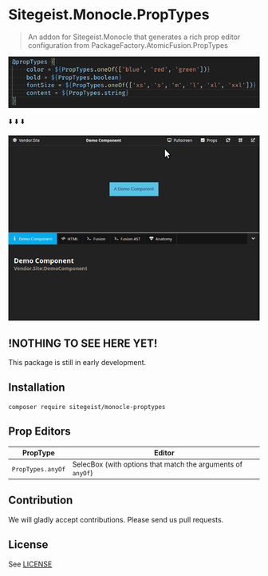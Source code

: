 # Sitegeist.Monocle.PropTypes

> An addon for Sitegeist.Monocle that generates a rich prop editor configuration from PackageFactory.AtomicFusion.PropTypes

<p align="center">

![ScreenShot of @propTypes configuration in Fusion](./prop-types.png)

:arrow_down:
:arrow_down:
:arrow_down:

![ScreenCast Sitegeist.Monocle with rich prop editor configuration](./monocle.gif)

</p>

## !NOTHING TO SEE HERE YET!

This package is still in early development.

## Installation

```
composer require sitegeist/monocle-proptypes
```

## Prop Editors

| PropType | Editor |
|-|-|
| `PropTypes.anyOf` | SelecBox (with options that match the arguments of `anyOf`) |

## Contribution

We will gladly accept contributions. Please send us pull requests.

## License

See [LICENSE](./LICENSE)